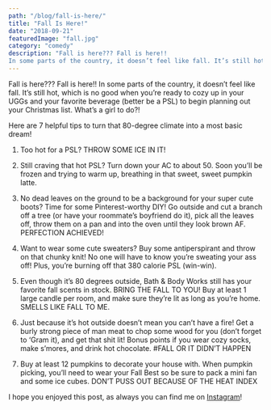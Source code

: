```yaml
---
path: "/blog/fall-is-here/"
title: "Fall Is Here!"
date: "2018-09-21"
featuredImage: "fall.jpg"
category: "comedy"
description: "Fall is here??? Fall is here!!
In some parts of the country, it doesn’t feel like fall. It’s still hot, which is no good when you’re ready to cozy up in your UGGs and your favorite beverage (better be a PSL) to begin planning out your Christmas list. What’s a girl to do?!"
---
```


Fall is here??? Fall is here!!
In some parts of the country, it doesn’t feel like fall. It’s still hot, which is no good when you’re ready to cozy up in your UGGs and your favorite beverage (better be a PSL) to begin planning out your Christmas list. What’s a girl to do?!

Here are 7 helpful tips to turn that 80-degree climate into a most basic dream!

1. Too hot for a PSL? THROW SOME ICE IN IT!

2. Still craving that hot PSL? Turn down your AC to about 50. Soon you’ll be frozen and trying to warm up, breathing in that sweet, sweet pumpkin latte.

3. No dead leaves on the ground to be a background for your super cute boots? Time for some Pinterest-worthy DIY! Go outside and cut a branch off a tree (or have your roommate’s boyfriend do it), pick all the leaves off, throw them on a pan and into the oven until they look brown AF. PERFECTION ACHIEVED!

4. Want to wear some cute sweaters? Buy some antiperspirant and throw on that chunky knit! No one will have to know you’re sweating your ass off! Plus, you’re burning off that 380 calorie PSL (win-win).

5. Even though it’s 80 degrees outside, Bath & Body Works still has your favorite fall scents in stock. BRING THE FALL TO YOU! Buy at least 1 large candle per room, and make sure they’re lit as long as you’re home. SMELLS LIKE FALL TO ME.

6. Just because it’s hot outside doesn’t mean you can’t have a fire! Get a burly strong piece of man meat to chop some wood for you (don’t forget to ‘Gram it), and get that shit lit! Bonus points if you wear cozy socks, make s’mores, and drink hot chocolate. #FALL OR IT DIDN’T HAPPEN

7. Buy at least 12 pumpkins to decorate your house with. When pumpkin picking, you’ll need to wear your Fall Best so be sure to pack a mini fan and some ice cubes. DON’T PUSS OUT BECAUSE OF THE HEAT INDEX

I hope you enjoyed this post, as always you can find me on [Instagram](https://www.instagram.com/klgh.js/)!
